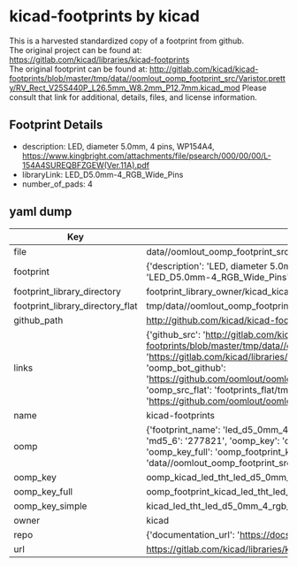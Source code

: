 # kicad-footprints by kicad  
This is a harvested standardized copy of a footprint from github.  
The original project can be found at:  
https://gitlab.com/kicad/libraries/kicad-footprints  
The original footprint can be found at:
http://gitlab.com/kicad/kicad-footprints/blob/master/tmp/data//oomlout_oomp_footprint_src/Varistor.pretty/RV_Rect_V25S440P_L26.5mm_W8.2mm_P12.7mm.kicad_mod
Please consult that link for additional, details, files, and license information.  
## Footprint Details
* description: LED, diameter 5.0mm, 4 pins, WP154A4, https://www.kingbright.com/attachments/file/psearch/000/00/00/L-154A4SUREQBFZGEW(Ver.11A).pdf  
* libraryLink: LED_D5.0mm-4_RGB_Wide_Pins  
* number_of_pads: 4  
## yaml dump  
| Key | Value |  
| --- | --- |  
| file | data//oomlout_oomp_footprint_src/kicad-footprints/LED_THT.pretty/LED_D5.0mm-4_RGB_Wide_Pins.kicad_mod |  
| footprint | {'description': 'LED, diameter 5.0mm, 4 pins, WP154A4, https://www.kingbright.com/attachments/file/psearch/000/00/00/L-154A4SUREQBFZGEW(Ver.11A).pdf', 'libraryLink': 'LED_D5.0mm-4_RGB_Wide_Pins', 'number_of_pads': 4} |  
| footprint_library_directory | footprint_library_owner/kicad_kicad-footprints/ |  
| footprint_library_directory_flat | tmp/data//oomlout_oomp_footprint_src/footprints_flat/kicad_led_tht_led_d5_0mm_4_rgb_wide_pins/working |  
| github_path | http://github.com/kicad/kicad-footprints/blob/master/tmp/data//oomlout_oomp_footprint_src/LED_THT.pretty/LED_D5.0mm-4_RGB_Wide_Pins.kicad_mod |  
| links | {'github_src': 'http://gitlab.com/kicad/kicad-footprints/blob/master/tmp/data//oomlout_oomp_footprint_src/Varistor.pretty/RV_Rect_V25S440P_L26.5mm_W8.2mm_P12.7mm.kicad_mod', 'github_src_repo': 'https://gitlab.com/kicad/libraries/kicad-footprints', 'oomp_bot': 'tmp/data//oomlout_oomp_footprint_src/footprints/kicad_led_tht_led_d5_0mm_4_rgb_wide_pins/working', 'oomp_bot_github': 'https://github.com/oomlout/oomlout_oomp_footprint_bot/tree/main/tmp/data//oomlout_oomp_footprint_src/footprints/kicad_led_tht_led_d5_0mm_4_rgb_wide_pins/working', 'oomp_src_flat': 'footprints_flat/tmp/data//oomlout_oomp_footprint_src/footprints_flat/kicad_led_tht_led_d5_0mm_4_rgb_wide_pins/working', 'oomp_src_flat_github': 'https://github.com/oomlout/oomlout_oomp_footprint_src/tree/main/tmp/data//oomlout_oomp_footprint_src/footprints_flat/kicad_led_tht_led_d5_0mm_4_rgb_wide_pins/working'} |  
| name | kicad-footprints |  
| oomp | {'footprint_name': 'led_d5_0mm_4_rgb_wide_pins', 'library_name': 'led_tht', 'md5': '277821730a4e820e049e7253ce181160', 'md5_10': '277821730a', 'md5_5': '27782', 'md5_6': '277821', 'oomp_key': 'oomp_kicad_led_tht_led_d5_0mm_4_rgb_wide_pins', 'oomp_key_extra': 'oomp_footprint_kicad_led_tht_led_d5_0mm_4_rgb_wide_pins', 'oomp_key_full': 'oomp_footprint_kicad_led_tht_led_d5_0mm_4_rgb_wide_pins_277821', 'oomp_key_simple': 'kicad_led_tht_led_d5_0mm_4_rgb_wide_pins', 'original_filename': 'data//oomlout_oomp_footprint_src/kicad-footprints/LED_THT.pretty/LED_D5.0mm-4_RGB_Wide_Pins.kicad_mod', 'owner_name': 'kicad'} |  
| oomp_key | oomp_kicad_led_tht_led_d5_0mm_4_rgb_wide_pins |  
| oomp_key_full | oomp_footprint_kicad_led_tht_led_d5_0mm_4_rgb_wide_pins |  
| oomp_key_simple | kicad_led_tht_led_d5_0mm_4_rgb_wide_pins |  
| owner | kicad |  
| repo | {'documentation_url': 'https://docs.github.com/rest/repos/repos#get-a-repository', 'message': 'Not Found'} |  
| url | https://gitlab.com/kicad/libraries/kicad-footprints |  

